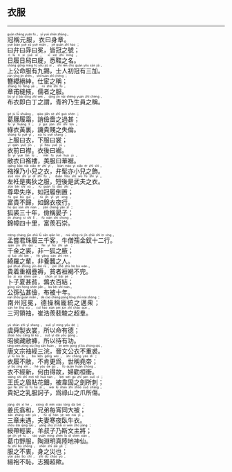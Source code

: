 ## 衣服
---
<div>

<p>
<ruby><rb> 冠稱元服，衣曰身章。 </rb> <rt>guān  chēng  yuán  fú ， yī  yuē  shēn  zhāng 。</rt></ruby><BR>
<ruby><rb> 曰弁曰冔曰冕，皆冠之號； </rb> <rt>yuē  biàn  yuē  xǔ  yuē  miǎn ， jiē  guān  zhī  hào ；</rt></ruby><BR>
<ruby><rb> 日履日舄曰屣，悉鞋之名。 </rb> <rt>rì  lǚ  rì  xì  yuē  xǐ ， xī  xié  zhī  míng 。</rt></ruby><BR>
<ruby><rb> 上公命服有九錫，士人初冠有三加。 </rb> <rt>shàng  gōng  mìng  fú  yǒu  jiǔ  xī ， shì  rén  chū  guān  yǒu  sān  jiā 。</rt></ruby><BR>
<ruby><rb> 簪纓縉紳，仕宦之稱； </rb> <rt>zān  yīng  jìn  shēn ， shì  huàn  zhī  chēng ；</rt></ruby><BR>
<ruby><rb> 章甫縫掖，儒者之服。 </rb> <rt>zhāng  fǔ  fèng  yē ， rú  zhě  zhī  fú 。</rt></ruby><BR>
<ruby><rb> 布衣即白丁之謂，青衿乃生員之稱。 </rb> <rt>bù  yī  jí  bái  dīng  zhī  wèi ， qīng  jīn  nǎi  shēng  yuán  zhī  chēng 。</rt></ruby><BR></P>

<p>
<ruby><rb> 葛屨履霜，誚儉嗇之過甚； </rb> <rt>gé  jù  lǚ  shuāng ， qiào  jiǎn  sè  zhī  guò  shén ；</rt></ruby><BR>
<ruby><rb> 綠衣黃裏，譏貴賤之失倫。 </rb> <rt>lǜ  yī  huáng  lǐ ， jī  guì  jiàn  zhī  shī  lún 。</rt></ruby><BR>
<ruby><rb> 上服曰衣，下服曰裳； </rb> <rt>shàng  fú  yuē  yī ， xià  fú  yuē  shang ；</rt></ruby><BR>
<ruby><rb> 衣前曰襟，衣後曰裾。 </rb> <rt>yī  qián  yuē  jīn ， yī  hòu  yuē  jū 。</rt></ruby><BR>
<ruby><rb> 敝衣曰襤褸，美服曰華裾。 </rb> <rt>bì  yī  yuē  lán  lǚ ， měi  fú  yuē  huá  jū 。</rt></ruby><BR>
<ruby><rb> 襁褓乃小兒之衣，弁髦亦小兒之飾。 </rb> <rt>qiǎng  bǎo  nǎi  xiǎo  ér  zhī  yī ， biàn  máo  yì  xiǎo  ér  zhī  shì 。</rt></ruby><BR>
<ruby><rb> 左衽是夷狄之服，短後是武夫之衣。 </rb> <rt>zuǒ  rèn  shì  yí  dí  zhī  fú ， duǎn  hòu  shì  wǔ  fū  zhī  yī 。</rt></ruby><BR>
<ruby><rb> 尊卑失序，如冠履倒置； </rb> <rt>zūn  bēi  shī  xù ， rú  guān  lǚ  dào  zhì ；</rt></ruby><BR>
<ruby><rb> 富貴不歸，如錦衣夜行。 </rb> <rt>fù  guì  bù  guī ， rú  jǐn  yī  yè  xíng 。</rt></ruby><BR>
<ruby><rb> 狐裘三十年，儉稱晏子； </rb> <rt>hú  qiú  sān  shí  nián ， jiǎn  chēng  yàn  zǐ ；</rt></ruby><BR>
<ruby><rb> 錦幛四十里，富羨石崇。 </rb> <rt>jǐn  zhàng  sì  shí  lǐ ， fù  xiàn  shí  chóng 。</rt></ruby><BR></P>

<p>
<ruby><rb> 孟嘗君珠履三千客，牛僧孺金釵十二行。 </rb> <rt>mèng  cháng  jūn  zhū  lǚ  sān  qiān  kè ， niú  sēng  rú  jīn  chāi  shí  èr  xíng 。</rt></ruby><BR>
<ruby><rb> 千金之裘，非一狐之腋； </rb> <rt>qiān  jīn  zhī  qiú ， fēi  yī  hú  zhī  yè ；</rt></ruby><BR>
<ruby><rb> 綺羅之輩，非養蠶之人。 </rb> <rt>qǐ  luó  zhī  bèi ， fēi  yǎng  cán  zhī  rén 。</rt></ruby><BR>
<ruby><rb> 貴着重裀疊褥，貧者裋褐不完。 </rb> <rt>guì  zhuó  zhòng  yīn  dié  rù ， pín  zhě  shù  hè  bù  wán 。</rt></ruby><BR>
<ruby><rb> 卜子夏甚貧，鶉衣百結； </rb> <rt>bo  zi  xià  shén  pín ， chún  yī  bǎi  jié ；</rt></ruby><BR>
<ruby><rb> 公孫弘甚儉，布被十年。 </rb> <rt>gōng  sūn  hóng  shén  jiǎn ， bù  bèi  shí  nián 。</rt></ruby><BR>
<ruby><rb> 南州冠冕，德操稱龐統之邁衆； </rb> <rt>nán  zhōu  guān  miǎn ， dé  cāo  chēng  páng  tǒng  zhī  mài  zhòng ；</rt></ruby><BR>
<ruby><rb> 三河領袖，崔浩羨裴駿之超羣。 </rb> <rt>sān  hé  lǐng  xiù ， cuī  hào  xiàn  péi  jùn  zhī  chāo  qún 。</rt></ruby><BR></P>

<p>
<ruby><rb> 虞舜製衣裳，所以命有德； </rb> <rt>yú  shùn  zhì  yī  shang ， suǒ  yǐ  mìng  yǒu  dé ；</rt></ruby><BR>
<ruby><rb> 昭侯藏敝褲，所以待有功。 </rb> <rt>zhāo  hóu  cáng  bì  kù ， suǒ  yǐ  dài  yǒu  gōng 。</rt></ruby><BR>
<ruby><rb> 唐文宗袖經三浣，晉文公衣不重裘。 </rb> <rt>táng  wén  zōng  xiù  jīng  sān  huàn ， jìn  wén  gōng  yī  bù  zhòng  qiú 。</rt></ruby><BR>
<ruby><rb> 衣履不敝，不肯更爲，世稱堯帝； </rb> <rt>yī  lǚ  bù  bì ， bù  kěn  gèng  wèi ， shì  chēng  yáo  dì ；</rt></ruby><BR>
<ruby><rb> 衣不經新，何由得故，婦勸桓衝。 </rb> <rt>yī  bù  jīng  xīn ， hé  yóu  de  gù ， fù  quàn  huán  chōng 。</rt></ruby><BR>
<ruby><rb> 王氏之眉貼花鈿，被韋固之劍所刺； </rb> <rt>wáng  shì  zhī  méi  tiē  huā  tián ， bèi  wéi  gù  zhī  jiàn  suǒ  cì ；</rt></ruby><BR>
<ruby><rb> 貴妃之乳服訶子，爲祿山之爪所傷。 </rb> <rt>guì  fēi  zhī  rǔ  fú  hē  zi ， wèi  lù  shān  zhī  zhǎo  suǒ  shāng 。</rt></ruby><BR></P>

<p>
<ruby><rb> 姜氏翕和，兄弟每宵同大被； </rb> <rt>jiāng  shì  xī  hé ， xiōng  dì  měi  xiāo  tóng  dà  bèi ；</rt></ruby><BR>
<ruby><rb> 三章未遇，夫妻寒夜臥牛衣。 </rb> <rt>sān  zhāng  wèi  yù ， fū  qī  hán  yè  wò  niú  yī 。</rt></ruby><BR>
<ruby><rb> 綬帶輕裘，羊叔子乃斯文主將； </rb> <rt>shòu  dài  qīng  qiú ， yáng  shū  zǐ  nǎi  sī  wén  zhǔ  jiāng ；</rt></ruby><BR>
<ruby><rb> 葛巾野服，陶淵明真陸地神仙。 </rb> <rt>gé  jīn  yě  fú ， táo  yuān  míng  zhēn  lù  dì  shén  xiān 。</rt></ruby><BR>
<ruby><rb> 服之不衷，身之災也； </rb> <rt>fú  zhī  bù  zhōng ， shēn  zhī  zāi  yě ；</rt></ruby><BR>
<ruby><rb> 縕袍不恥，志獨超歟。 </rb> <rt>yūn  páo  bù  chǐ ， zhì  dú  chāo  yú 。</rt></ruby><BR></P>

</div>
